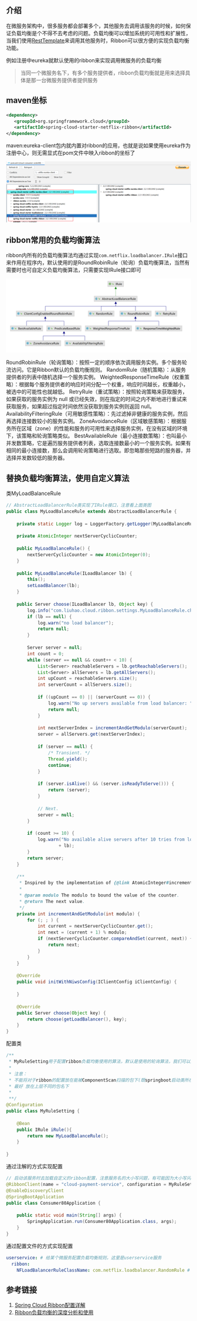 ## 介绍

在微服务架构中，很多服务都会部署多个，其他服务去调用该服务的时候，如何保证负载均衡是个不得不去考虑的问题。负载均衡可以增加系统的可用性和扩展性，当我们使用[RestTemplate](https://github.com/cn2770345524/study-cloud/blob/master/files/RestTemplate工具类.md)来调用其他服务时，Ribbon可以很方便的实现负载均衡功能。

例如注册中eureka就默认使用的ribbon来实现调用微服务的负载均衡

> 当同一个微服务名下，有多个服务提供者，ribbon负载均衡就是用来选择具体是那一台微服务提供者提供服务



## maven坐标



```xml
<dependency>
   <groupId>org.springframework.cloud</groupId>
   <artifactId>spring-cloud-starter-netflix-ribbon</artifactId>
</dependency>
```

maven:eureka-client包内就内置对ribbon的应用，也就是说如果使用eureka作为注册中心，则无需显式在pom文件中映入ribbon的坐标了

![image-20230114164312410](resources/.assets/image-20230114164312410.png)





## ribbon常用的负载均衡算法

ribbon内所有的负载均衡算法均通过实现`com.netflix.loadbalancer.IRule`接口来作用在程序内，默认使用的是RoundRobinRule（轮询）负载均衡算法，当然有需要时也可自定义负载均衡算法，只需要实现IRule接口即可

![image-20230114164729361](resources/.assets/image-20230114164729361.png)

RoundRobinRule（轮询策略）：按照一定的顺序依次调用服务实例。多个服务轮流访问。它是Ribbon默认的负载均衡规则。
RandomRule（随机策略）：从服务提供者的列表中随机选择一个服务实例。
WeightedResponseTimeRule（权重策略）：根据每个服务提供者的响应时间分配⼀个权重，响应时间越长，权重越小，被选中的可能性也就越低。
RetryRule（重试策略）：按照轮询策略来获取服务，如果获取的服务实例为 null 或已经失效，则在指定的时间之内不断地进行重试来获取服务，如果超过指定时间依然没获取到服务实例则返回 null。
AvailabilityFilteringRule（可⽤敏感性策略）：先过滤掉⾮健康的服务实例，然后再选择连接数较⼩的服务实例。
ZoneAvoidanceRule（区域敏感策略）：根据服务所在区域（zone）的性能和服务的可⽤性来选择服务实例，在没有区域的环境下，该策略和轮询策略类似。
BestAvailableRule（最小连接数策略）：也叫最小并发数策略，它是遍历服务提供者列表，选取连接数最小的⼀个服务实例。如果有相同的最⼩连接数，那么会调⽤轮询策略进行选取。即忽略那些短路的服务器，并选择并发数较低的服务器。



## **替换负载均衡算法，使用自定义算法**

类MyLoadBalanceRule

```java
// AbstractLoadBalancerRule类实现了IRule接口，注意看上面类图
public class MyLoadBalanceRule extends AbstractLoadBalancerRule {

    private static Logger log = LoggerFactory.getLogger(MyLoadBalanceRule.class);

    private AtomicInteger nextServerCyclicCounter;

    public MyLoadBalanceRule() {
        nextServerCyclicCounter = new AtomicInteger(0);
    }

    public MyLoadBalanceRule(ILoadBalancer lb) {
        this();
        setLoadBalancer(lb);
    }

    public Server choose(ILoadBalancer lb, Object key) {
        log.info("com.liuhao.cloud.ribbon.settings.MyLoadBalanceRule.choose method:{}",key);
        if (lb == null) {
            log.warn("no load balancer");
            return null;
        }

        Server server = null;
        int count = 0;
        while (server == null && count++ < 10) {
            List<Server> reachableServers = lb.getReachableServers();
            List<Server> allServers = lb.getAllServers();
            int upCount = reachableServers.size();
            int serverCount = allServers.size();

            if ((upCount == 0) || (serverCount == 0)) {
                log.warn("No up servers available from load balancer: " + lb);
                return null;
            }

            int nextServerIndex = incrementAndGetModulo(serverCount);
            server = allServers.get(nextServerIndex);

            if (server == null) {
                /* Transient. */
                Thread.yield();
                continue;
            }

            if (server.isAlive() && (server.isReadyToServe())) {
                return (server);
            }

            // Next.
            server = null;
        }

        if (count >= 10) {
            log.warn("No available alive servers after 10 tries from load balancer: "
                    + lb);
        }
        return server;
    }

    /**
     * Inspired by the implementation of {@link AtomicInteger#incrementAndGet()}.
     *
     * @param modulo The modulo to bound the value of the counter.
     * @return The next value.
     */
    private int incrementAndGetModulo(int modulo) {
        for (; ; ) {
            int current = nextServerCyclicCounter.get();
            int next = (current + 1) % modulo;
            if (nextServerCyclicCounter.compareAndSet(current, next)) {
                return next;
            }
        }
    }

    @Override
    public void initWithNiwsConfig(IClientConfig iClientConfig) {

    }

    @Override
    public Server choose(Object key) {
        return choose(getLoadBalancer(), key);
    }
}
```



配置类

```java
/**
 * MyRuleSetting用于配置ribbon负载均衡使用的算法，默认是使用的轮询算法，我们可以通过配置来修改负载均衡所使用的的算法
 *
 * 注意：
 * 不能将对于ribbon的配置放在能被ComponentScan扫描的包下(既springboot启动类所在包以下)，那样做会导致配置对全局生效
 * 最好 放在上层不同的包名下
 *
 **/
@Configuration
public class MyRuleSetting {

    @Bean
    public IRule iRule(){
        return new MyLoadBalanceRule();
    }

}
```



通过注解的方式实现配置

```java
// 启动该服务时去加载自定义的ribbon配置，注意服务名的大小写问题，有可能因为大小写问题导致无法成功配置
@RibbonClient(name = "cloud-payment-service", configuration = MyRuleSetting.class)
@EnableDiscoveryClient
@SpringBootApplication
public class Consumer80Application {

    public static void main(String[] args) {
        SpringApplication.run(Consumer80Application.class, args);
    }
}
```



通过配置文件的方式实现配置

```yaml
userservice: # 给某个微服务配置负载均衡规则，这里是userservice服务
  ribbon:
    NFLoadBalancerRuleClassName: com.netflix.loadbalancer.RandomRule # 负载均衡规则 
```



## 参考链接

1. [Spring Cloud Ribbon配置详解](https://blog.csdn.net/unbelievevc/article/details/128274247)
2. [Ribbon负载均衡的深度分析和使用](https://blog.csdn.net/qq_53847859/article/details/125269893)
